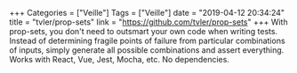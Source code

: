+++
Categories = ["Veille"]
Tags = ["Veille"]
date = "2019-04-12 20:34:24"
title = "tvler/prop-sets"
link = "https://github.com/tvler/prop-sets"
+++
With prop-sets, you don't need to outsmart your own code when writing tests. Instead of determining fragile points of failure from particular combinations of inputs, simply generate all possible combinations and assert everything. Works with React, Vue, Jest, Mocha, etc. No dependencies.